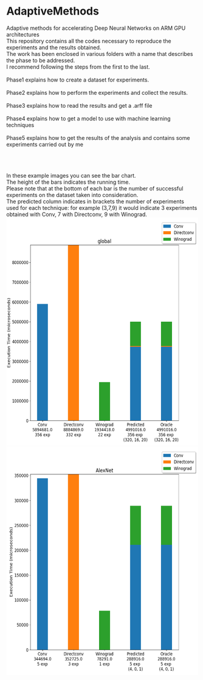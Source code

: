 # AdaptiveMethods
Adaptive methods for accelerating Deep Neural Networks on ARM GPU architectures
<br/>
This repository contains all the codes necessary to reproduce the experiments and the results obtained.
<br/>
The work has been enclosed in various folders with a name that describes the phase to be addressed.
<br/>
I recommend following the steps from the first to the last.
<br/><br/>
Phase1 explains how to create a dataset for experiments.
<br/><br/>
Phase2 explains how to perform the experiments and collect the results.
<br/><br/>
Phase3 explains how to read the results and get a .arff file
<br/><br/>
Phase4 explains how to get a model to use with machine learning techniques
<br/><br/>
Phase5 explains how to get the results of the analysis and contains some experiments carried out by me


<br/><br/>
<br/>
In these example images you can see the bar chart.
<br/>
The height of the bars indicates the running time.
<br/>
Please note that at the bottom of each bar is the number of successful experiments on the dataset taken into consideration.
<br/>
The predicted column indicates in brackets the number of experiments used for each technique: for example (3,7,9) it would indicate 3 experiments obtained with Conv, 7 with Directconv, 9 with Winograd.
<br/>
<img width="600" height="600" src="Phase5/results/decisionTreeALL/default/img/global.png?raw=true">
<img width="600" height="600" src="Phase5/results/decisionTreeALL/default/img/AlexNet.png?raw=true">
